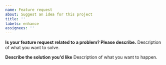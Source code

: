 ```yaml
---
name: Feature request
about: Suggest an idea for this project
title: ''
labels: enhance
assignees: ''
---
```


**Is your feature request related to a problem? Please describe.**
Description of what you want to solve.

**Describe the solution you'd like**
Description of what you want to happen.
